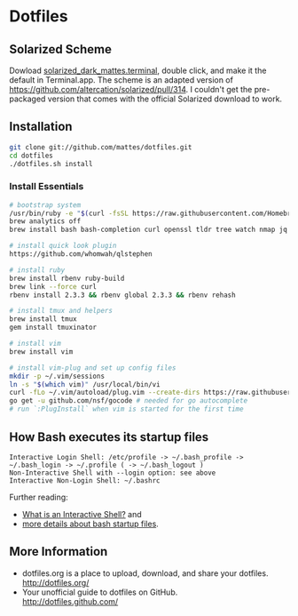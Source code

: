 Dotfiles
========

Solarized Scheme
----------------

Dowload [solarized_dark_mattes.terminal](/solarized_dark_mattes.terminal), double click, and make it the default in Terminal.app.
The scheme is an adapted version of https://github.com/altercation/solarized/pull/314.
I couldn't get the pre-packaged version that comes with the official Solarized download to work.


Installation
------------

```bash
git clone git://github.com/mattes/dotfiles.git
cd dotfiles
./dotfiles.sh install
```

### Install Essentials

```bash
# bootstrap system
/usr/bin/ruby -e "$(curl -fsSL https://raw.githubusercontent.com/Homebrew/install/master/install)"
brew analytics off
brew install bash bash-completion curl openssl tldr tree watch nmap jq go the_silver_searcher python3

# install quick look plugin
https://github.com/whomwah/qlstephen

# install ruby
brew install rbenv ruby-build
brew link --force curl
rbenv install 2.3.3 && rbenv global 2.3.3 && rbenv rehash

# install tmux and helpers
brew install tmux
gem install tmuxinator

# install vim 
brew install vim

# install vim-plug and set up config files
mkdir -p ~/.vim/sessions
ln -s "$(which vim)" /usr/local/bin/vi
curl -fLo ~/.vim/autoload/plug.vim --create-dirs https://raw.githubusercontent.com/junegunn/vim-plug/master/plug.vim
go get -u github.com/nsf/gocode # needed for go autocomplete
# run `:PlugInstall` when vim is started for the first time
```


How Bash executes its startup files
-----------------------------------

```
Interactive Login Shell: /etc/profile -> ~/.bash_profile -> ~/.bash_login -> ~/.profile ( -> ~/.bash_logout )
Non-Interactive Shell with --login option: see above
Interactive Non-Login Shell: ~/.bashrc
```

Further reading: 

  * [What is an Interactive Shell?](http://www.gnu.org/software/bash/manual/bashref.html#What-is-an-Interactive-Shell_003f) and
  * [more details about bash startup files](http://www.gnu.org/software/bash/manual/bashref.html#Bash-Startup-Files).


More Information
----------------

 * dotfiles.org is a place to upload, download, and share your dotfiles.  
   http://dotfiles.org/
 * Your unofficial guide to dotfiles on GitHub.  
   http://dotfiles.github.com/
